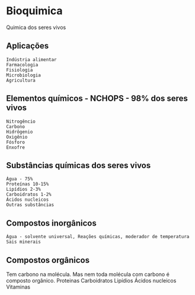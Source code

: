 # Bioquimica
Quimica dos seres vivos

## Aplicações
    Indústria alimentar
    Farmacologia
    Fisiologia
    Microbiologia
    Agricultura

## Elementos químicos - NCHOPS - 98% dos seres vivos
    Nitrogêncio
    Carbono
    Hidrôgenio
    Oxigênio
    Fósforo
    Enxofre

## Substâncias químicas dos seres vivos
    Água - 75%
    Proteínas 10-15%
    Lipídios 2-3%
    Carboidratos 1-2%
    Ácidos nucleicos
    Outras substâncias

## Compostos inorgânicos
    Água - solvente universal, Reações químicas, moderador de temperatura
    Sais minerais

## Compostos orgânicos
Tem carbono na molécula. Mas nem toda molécula com carbono é composto orgânico.
    Proteinas
    Carboidratos
    Lipídios
    Ácidos nucleicos
    Vitaminas

